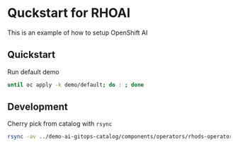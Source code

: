 # Quckstart for RHOAI

This is an example of how to setup OpenShift AI

## Quickstart

Run default demo

```sh
until oc apply -k demo/default; do : ; done
```

## Development

Cherry pick from catalog with `rsync`

```sh
rsync -av ../demo-ai-gitops-catalog/components/operators/rhods-operator modules/operators/
```
